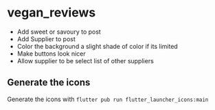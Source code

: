 # vegan_reviews

- Add sweet or savoury to post
- Add Supplier to post
- Color the background a slight shade of color if its limited
- Make buttons look nicer
- Allow supplier to be select list of other suppliers

## Generate the icons

Generate the icons with `flutter pub run flutter_launcher_icons:main`

